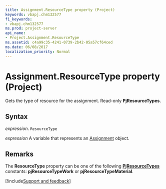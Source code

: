 ```yaml
---
title: Assignment.ResourceType property (Project)
keywords: vbapj.chm132577
f1_keywords:
- vbapj.chm132577
ms.prod: project-server
api_name:
- Project.Assignment.ResourceType
ms.assetid: c4a99c35-4241-0739-2b42-05a57cf64ced
ms.date: 06/08/2017
localization_priority: Normal
---
```



# Assignment.ResourceType property (Project)

Gets the type of resource for the assignment. Read-only  **PjResourceTypes**.


## Syntax

_expression_. `ResourceType`

_expression_ A variable that represents an [Assignment](./Project.Assignment.md) object.


## Remarks

The  **ResourceType** property can be one of the following **[PjResourceTypes](Project.PjResourceTypes.md)** constants: **pjResourceTypeWork** or **pjResourceTypeMaterial**.

[!include[Support and feedback](~/includes/feedback-boilerplate.md)]